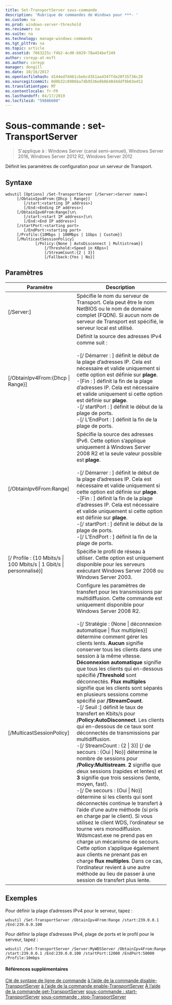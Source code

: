 ```yaml
---
title: Set-TransportServer sous-commande
description: 'Rubrique de commandes de Windows pour ***- '
ms.custom: na
ms.prod: windows-server-threshold
ms.reviewer: na
ms.suite: na
ms.technology: manage-windows-commands
ms.tgt_pltfrm: na
ms.topic: article
ms.assetid: 7863225c-f4b2-4cd0-b929-78a454bef249
author: coreyp-at-msft
ms.author: coreyp
manager: dongill
ms.date: 10/16/2017
ms.openlocfilehash: d144ed7d461cbebcd351aa4347fde20f35736c26
ms.sourcegitcommit: 0d0b32c8986ba7db9536e0b8648d4ddf9b03e452
ms.translationtype: MT
ms.contentlocale: fr-FR
ms.lasthandoff: 04/17/2019
ms.locfileid: "59886600"
---
```

# <a name="subcommand-set-transportserver"></a>Sous-commande : set-TransportServer

>S'applique à : Windows Server (canal semi-annuel), Windows Server 2016, Windows Server 2012 R2, Windows Server 2012

Définit les paramètres de configuration pour un serveur de Transport.
## <a name="syntax"></a>Syntaxe
```
wdsutil [Options] /Set-TransportServer [/Server:<Server name>]
     [/ObtainIpv4From:{Dhcp | Range}]
        [/start:<starting IP address>]
        [/End:<Ending IP address>]
     [/ObtainIpv6From:Range]\n\
        [/start:<start IP address>]\n\
        [/End:<End IP address>]      
     [/startPort:<starting port>
        [/EndPort:<starting port>
     [/Profile:{10Mbps | 100Mbps | 1Gbps | Custom}]    
     [/MulticastSessionPolicy]
             [/Policy:{None | AutoDisconnect | Multistream}]
                 [/Threshold:<Speed in KBps>]
                 [/StreamCount:{2 | 3}]
                 [/Fallback:{Yes | No}]
```
## <a name="parameters"></a>Paramètres
|Paramètre|Description|
|-------|--------|
|[/Server:<Server name>]|Spécifie le nom du serveur de Transport. Cela peut être le nom NetBIOS ou le nom de domaine complet (FQDN). Si aucun nom de serveur de Transport est spécifié, le serveur local est utilisé.|
|[/ObtainIpv4From:{Dhcp &#124; Range}]|Définit la source des adresses IPv4 comme suit :<br /><br />-[/ Démarrer : <IP address>] définit le début de la plage d’adresses IP. Cela est nécessaire et valide uniquement si cette option est définie sur **plage**.<br />-[Fin : <IP address>] définit la fin de la plage d’adresses IP. Cela est nécessaire et valide uniquement si cette option est définie sur **plage**.<br />-[/ startPort : <port>] définit le début de la plage de ports.<br />-[/ L’EndPort : <port>] définit la fin de la plage de ports.|
|[/ObtainIpv6From:Range]|Spécifie la source des adresses IPv6. Cette option s’applique uniquement à Windows Server 2008 R2 et la seule valeur possible est **plage**.<br /><br />-[/ Démarrer : <IP address>] définit le début de la plage d’adresses IP. Cela est nécessaire et valide uniquement si cette option est définie sur **plage**.<br />-[Fin : <IP address>] définit la fin de la plage d’adresses IP. Cela est nécessaire et valide uniquement si cette option est définie sur **plage**.<br />-[/ startPort : <port>] définit le début de la plage de ports.<br />-[/ L’EndPort : <port>] définit la fin de la plage de ports.|
|[/ Profile : {10 Mbits/s &#124; 100 Mbits/s &#124; 1 Gbit/s &#124; personnalisé}]|Spécifie le profil de réseau à utiliser. Cette option est uniquement disponible pour les serveurs exécutant Windows Server 2008 ou Windows Server 2003.|
|[/MulticastSessionPolicy]|Configure les paramètres de transfert pour les transmissions par multidiffusion. Cette commande est uniquement disponible pour Windows Server 2008 R2.<br /><br />-[/ Stratégie : {None &#124; déconnexion automatique &#124; flux multiples}] détermine comment gérer les clients lents. **Aucun** signifie conserver tous les clients dans une session à la même vitesse. **Déconnexion automatique** signifie que tous les clients qui en-dessous spécifié **/Threshold** sont déconnectés. **Flux multiples** signifie que les clients sont séparés en plusieurs sessions comme spécifié par **/StreamCount**.<br />-[/ Seuil :<Speed in KBps>] définit le taux de transfert en Kbits/s pour **/Policy:AutoDisconnect**. Les clients qui en-dessous de ce taux sont déconnectés de transmissions par multidiffusion.<br />-[/ StreamCount : {2 &#124; 3}] [/ de secours : {Oui &#124; No}] détermine le nombre de sessions pour **/Policy:Multistream**. **2** signifie que deux sessions (rapides et lentes) et **3** signifie que trois sessions (lente, moyen, fast).<br />-[/ De secours : {Oui &#124; No}] détermine si les clients qui sont déconnectés continue le transfert à l’aide d’une autre méthode (si pris en charge par le client). Si vous utilisez le client WDS, l’ordinateur se tourne vers monodiffusion. Wdsmcast.exe ne prend pas en charge un mécanisme de secours. Cette option s’applique également aux clients ne prenant pas en charge **flux multiples**. Dans ce cas, l’ordinateur revient à une autre méthode au lieu de passer à une session de transfert plus lente.|
## <a name="BKMK_examples"></a>Exemples
Pour définir la plage d’adresses IPv4 pour le serveur, tapez :
```
wdsutil /Set-TransportServer /ObtainIpv4From:Range /start:239.0.0.1 /End:239.0.0.100
```
Pour définir la plage d’adresses IPv4, plage de ports et le profil pour le serveur, tapez :
```
wdsutil /Set-TransportServer /Server:MyWDSServer /ObtainIpv4From:Range /start:239.0.0.1 /End:239.0.0.100 /startPort:12000 /EndPort:50000 /Profile:10mbps
```
#### <a name="additional-references"></a>Références supplémentaires
[Clé de syntaxe de ligne de commande](command-line-syntax-key.md)
[à l’aide de la commande disable-TransportServer](using-the-disable-transportserver-command.md)
[à l’aide de la commande enable-TransportServer](using-the-enable-transportserver-command.md) 
 [ À l’aide de la commande get-TransportServer](using-the-get-transportserver-command.md)
[sous-commande : start-TransportServer](subcommand-start-transportserver.md)
[sous-commande : stop-TransportServer](subcommand-stop-transportserver.md)

